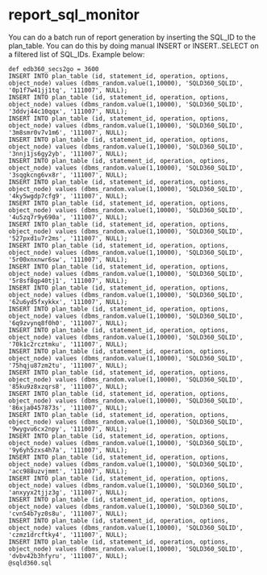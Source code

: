 # report_sql_monitor


You can do a batch run of report generation by inserting the SQL_ID to the plan_table. You can do this by doing manual INSERT or INSERT..SELECT on a filtered list of SQL_IDs. Example below: 
	
	def edb360_secs2go = 3600
	INSERT INTO plan_table (id, statement_id, operation, options, object_node) values (dbms_random.value(1,10000), 'SQLD360_SQLID', '0p1f7w41jj1tq', '111007', NULL);
	INSERT INTO plan_table (id, statement_id, operation, options, object_node) values (dbms_random.value(1,10000), 'SQLD360_SQLID', '3ddvj44c10qqx', '111007', NULL);
	INSERT INTO plan_table (id, statement_id, operation, options, object_node) values (dbms_random.value(1,10000), 'SQLD360_SQLID', '3m8smr0v7v1m6', '111007', NULL);
	INSERT INTO plan_table (id, statement_id, operation, options, object_node) values (dbms_random.value(1,10000), 'SQLD360_SQLID', '3nnj1js6gy2yb', '111007', NULL);
	INSERT INTO plan_table (id, statement_id, operation, options, object_node) values (dbms_random.value(1,10000), 'SQLD360_SQLID', '3sqgkcng6vx8r', '111007', NULL);
	INSERT INTO plan_table (id, statement_id, operation, options, object_node) values (dbms_random.value(1,10000), 'SQLD360_SQLID', '4ky5wgdp7cfg9', '111007', NULL);
	INSERT INTO plan_table (id, statement_id, operation, options, object_node) values (dbms_random.value(1,10000), 'SQLD360_SQLID', '4u5zq7r9y690a', '111007', NULL);
	INSERT INTO plan_table (id, statement_id, operation, options, object_node) values (dbms_random.value(1,10000), 'SQLD360_SQLID', '527pxd1u7r2ms', '111007', NULL);
	INSERT INTO plan_table (id, statement_id, operation, options, object_node) values (dbms_random.value(1,10000), 'SQLD360_SQLID', '5r00xnxnwr6sw', '111007', NULL);
	INSERT INTO plan_table (id, statement_id, operation, options, object_node) values (dbms_random.value(1,10000), 'SQLD360_SQLID', '5r8sf8qp40tj1', '111007', NULL);
	INSERT INTO plan_table (id, statement_id, operation, options, object_node) values (dbms_random.value(1,10000), 'SQLD360_SQLID', '62u6yd5fxykkx', '111007', NULL);
	INSERT INTO plan_table (id, statement_id, operation, options, object_node) values (dbms_random.value(1,10000), 'SQLD360_SQLID', '6q9zvynq8f0h0', '111007', NULL);
	INSERT INTO plan_table (id, statement_id, operation, options, object_node) values (dbms_random.value(1,10000), 'SQLD360_SQLID', '70k1c2rcztmku', '111007', NULL);
	INSERT INTO plan_table (id, statement_id, operation, options, object_node) values (dbms_random.value(1,10000), 'SQLD360_SQLID', '75hqju87zm2tu', '111007', NULL);
	INSERT INTO plan_table (id, statement_id, operation, options, object_node) values (dbms_random.value(1,10000), 'SQLD360_SQLID', '85ku9z8xzqrs8', '111007', NULL);
	INSERT INTO plan_table (id, statement_id, operation, options, object_node) values (dbms_random.value(1,10000), 'SQLD360_SQLID', '86xja0457873s', '111007', NULL);
	INSERT INTO plan_table (id, statement_id, operation, options, object_node) values (dbms_random.value(1,10000), 'SQLD360_SQLID', '9wygvu6cx2npy', '111007', NULL);
	INSERT INTO plan_table (id, statement_id, operation, options, object_node) values (dbms_random.value(1,10000), 'SQLD360_SQLID', '9y6yh5zxs4h7a', '111007', NULL);
	INSERT INTO plan_table (id, statement_id, operation, options, object_node) values (dbms_random.value(1,10000), 'SQLD360_SQLID', 'acc988uzvjmmt', '111007', NULL);
	INSERT INTO plan_table (id, statement_id, operation, options, object_node) values (dbms_random.value(1,10000), 'SQLD360_SQLID', 'anxyyx2tjjz3g', '111007', NULL);
	INSERT INTO plan_table (id, statement_id, operation, options, object_node) values (dbms_random.value(1,10000), 'SQLD360_SQLID', 'cvn54b7yz0s8u', '111007', NULL);
	INSERT INTO plan_table (id, statement_id, operation, options, object_node) values (dbms_random.value(1,10000), 'SQLD360_SQLID', 'czmz1drcftky4', '111007', NULL);
	INSERT INTO plan_table (id, statement_id, operation, options, object_node) values (dbms_random.value(1,10000), 'SQLD360_SQLID', 'dvbv42b3hfyru', '111007', NULL);
	@sqld360.sql 